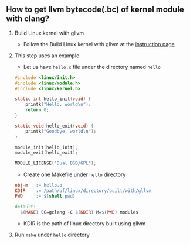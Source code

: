 How to get llvm bytecode(.bc) of kernel module with clang?
---

1. Build Linux kernel with gllvm
    - Follow the Build Linux kernel with gllvm at the [instruction page](kernel-build-with-clang.md)

2. This step uses an example
    - Let us have ``hello.c`` file under the directory named ``hello``
    ```c
    #include <linux/init.h>
    #include <linux/module.h>
    #include <linux/kernel.h>

    static int hello_init(void) {
        printk("Hello, world\n");
        return 0;
    }

    static void hello_exit(void) {
        printk("Goodbye, world\n");
    }

    module_init(hello_init);
    module_exit(hello_exit);

    MODULE_LICENSE("Dual BSD/GPL");
    ```
    - Create one Makefile under ``hello`` directory
    ```Makefile
    obj-m   := hello.o
    KDIR    := /path/of/linux/directory/built/with/gllvm
    PWD     := $(shell pwd)

    default:
      $(MAKE) CC=gclang -C $(KDIR) M=$(PWD) modules

    ```
      - KDIR is the path of linux directory built using gllvm
      
    
3. Run ``make`` under ``hello`` directory
